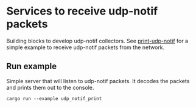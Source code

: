 # Services to receive udp-notif packets

Building blocks to develop udp-notif collectors.
See [print-udp-notif](examples/udp_notif_print.rs) for a simple
example to receive udp-notif packets from the network.

## Run example

Simple server that will listen to udp-notif packets.
It decodes the packets and prints them out to the console.

```cargo run --example udp_notif_print```
